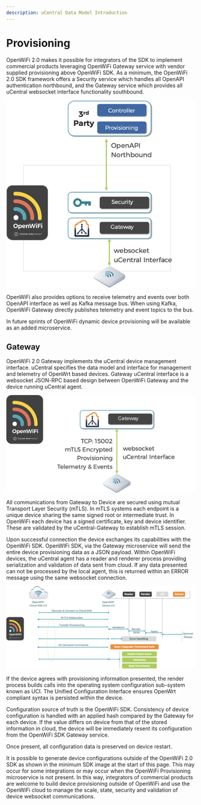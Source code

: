 ```yaml
---
description: uCentral Data Model Introduction
---
```


# Provisioning

OpenWiFi 2.0 makes it possible for integrators of the SDK to implement commercial products leveraging OpenWiFi Gateway service with vendor supplied provisioning above OpenWiFi SDK. As a minimum, the OpenWiFi 2.0 SDK framework offers a Security service which handles all OpenAPI authentication northbound, and the Gateway service which provides all uCentral websocket interface functionality southbound.

![Minimum 2.0 SDK - Assumes DB is either SQLite or PGSql](<../../.gitbook/assets/image (28).png>)

OpenWiFi also provides options to receive telemetry and events over both OpenAPI interface as well as Kafka message bus. When using Kafka, OpenWiFi Gateway directly publishes telemetry and event topics to the bus.

In future sprints of OpenWiFi dynamic device provisioning will be available as an added microservice.

## Gateway

OpenWiFi 2.0 Gateway implements the uCentral device management interface. uCentral specifies the data model and interface for management and telemetry of OpenWrt based devices. Gateway uCentral interface is a websocket JSON-RPC based design between OpenWiFi Gateway and the device running uCentral agent.

![Southbound Interface to Devices](<../../.gitbook/assets/image (29).png>)

All communications from Gateway to Device are secured using mutual Transport Layer Security (mTLS). In mTLS systems each endpoint is a unique device sharing the same signed root or intermediate trust. In OpenWiFi each device has a signed certificate, key and device identifier. These are validated by the uCentral-Gateway to establish mTLS session.

Upon successful connection the device exchanges its capabilities with the OpenWiFi SDK. OpenWIFi SDK, via the Gateway microservice will send the entire device provisioning data as a JSON payload. Within OpenWiFi devices, the uCentral agent has a reader and renderer process providing serialization and validation of data sent from cloud. If any data presented can not be processed by the local agent, this is returned within an ERROR message using the same websocket connection.

![High Level SDK Gateway to uCentral Agent](<../../.gitbook/assets/image (22) (1) (1).png>)

If the device agrees with provisioning information presented, the render process builds calls into the operating system configuration sub-system known as UCI. The Unified Configuration Interface ensures OpenWrt compliant syntax is persisted within the device.

Configuration source of truth is the OpenWiFi SDK. Consistency of device configuration is handled with an applied hash compared by the Gateway for each device. If the value differs on device from that of the stored information in cloud, the device will be immediately resent its configuration from the OpenWiFi SDK Gateway service.

Once present, all configuration data is preserved on device restart.

It is possible to generate device configurations outside of the OpenWiFi 2.0 SDK as shown in the minimum SDK image at the start of this page. This may occur for some integrations or may occur when the OpenWiFi Provisioning microservice is not present. In this way, integrators of commercial products are welcome to build device provisioning outside of OpenWiFi and use the OpenWiFi cloud to manage the scale, state, security and validation of device websocket communications.
